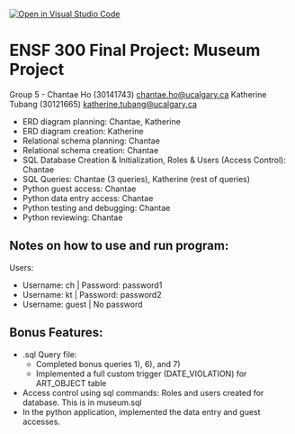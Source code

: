 [![Open in Visual Studio Code](https://classroom.github.com/assets/open-in-vscode-c66648af7eb3fe8bc4f294546bfd86ef473780cde1dea487d3c4ff354943c9ae.svg)](https://classroom.github.com/online_ide?assignment_repo_id=9394829&assignment_repo_type=AssignmentRepo)
# ENSF 300 Final Project: Museum Project
Group 5 - 
Chantae Ho (30141743) chantae.ho@ucalgary.ca
Katherine Tubang (30121665) katherine.tubang@ucalgary.ca 
- ERD diagram planning: Chantae, Katherine
- ERD diagram creation: Katherine
- Relational schema planning: Chantae
- Relational schema creation: Chantae
- SQL Database Creation & Initialization, Roles & Users (Access Control): Chantae
- SQL Queries: Chantae (3 queries), Katherine (rest of queries)
- Python guest access: Chantae
- Python data entry access: Chantae
- Python testing and debugging: Chantae
- Python reviewing: Chantae

## Notes on how to use and run program:
Users:
- Username: ch | Password: password1
- Username: kt | Password: password2
- Username: guest | No password

## Bonus Features:
- .sql Query file:
  - Completed bonus queries 1), 6), and 7)
  - Implemented a full custom trigger (DATE_VIOLATION) for ART_OBJECT table
- Access control using sql commands: Roles and users created for database. This is in museum.sql
- In the python application, implemented the data entry and guest accesses.
